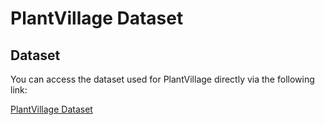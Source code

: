 
# PlantVillage Dataset

## Dataset

You can access the dataset used for PlantVillage directly via the following link:

[PlantVillage Dataset](https://www.kaggle.com/datasets/arjuntejaswi/plant-village)
